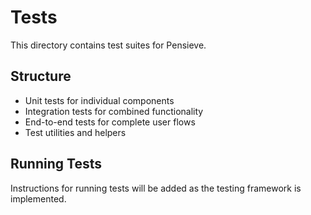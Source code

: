 # Tests

This directory contains test suites for Pensieve.

## Structure

- Unit tests for individual components
- Integration tests for combined functionality
- End-to-end tests for complete user flows
- Test utilities and helpers

## Running Tests

Instructions for running tests will be added as the testing framework is implemented.